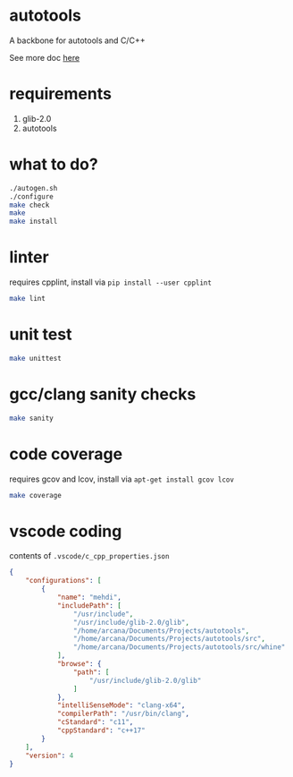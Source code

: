 # autotools
A backbone for autotools and C/C++

See more doc [here](https://autotools.io)

# requirements

1. glib-2.0
2. autotools

# what to do?

```bash
./autogen.sh
./configure
make check
make
make install
```

# linter

requires cpplint, install via `pip install --user cpplint`

```bash
make lint
```

# unit test

```bash
make unittest
```

# gcc/clang sanity checks

```bash
make sanity
```

# code coverage

requires gcov and lcov, install via `apt-get install gcov lcov`

```bash
make coverage
```

# vscode coding

contents of `.vscode/c_cpp_properties.json`
```json
{
    "configurations": [
        {
            "name": "mehdi",
            "includePath": [
                "/usr/include",
                "/usr/include/glib-2.0/glib",
                "/home/arcana/Documents/Projects/autotools",
                "/home/arcana/Documents/Projects/autotools/src",
                "/home/arcana/Documents/Projects/autotools/src/whine"
            ],
            "browse": {
                "path": [
                    "/usr/include/glib-2.0/glib"
                ]
            },
            "intelliSenseMode": "clang-x64",
            "compilerPath": "/usr/bin/clang",
            "cStandard": "c11",
            "cppStandard": "c++17"
        }
    ],
    "version": 4
}
```
